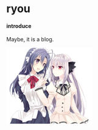 # ryou

#### introduce

Maybe, it is a blog. 

<img src="/lunasama.png" alt="lunasama" title="かさね_／大変に気分がいい＼_34153570_p0.png" height=200/>
